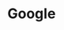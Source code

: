 # Google
<!DOCTYPE html>
<html>
    <head>
      <nav>
        <meta charset="utf-8" />
        <link rel="stylesheet" href="Google.css"/>
        <title>twitter.com</title> 
        <link href="https://fonts.googleapis.com/icon?family=Material+Icons"
      rel="stylesheet">
         <link href="https://fontawesome.com/start"
        
